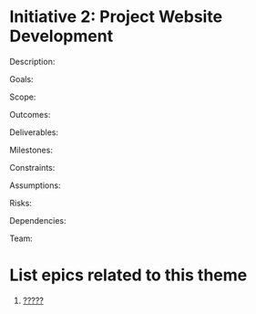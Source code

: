 # Initiative 2: Project Website Development
Description:

Goals:

Scope:

Outcomes:

Deliverables:

Milestones:

Constraints:

Assumptions:

Risks:

Dependencies:

Team:

# List epics related to this theme
1. [?????](/documentation/theme_1/epic_2.md)